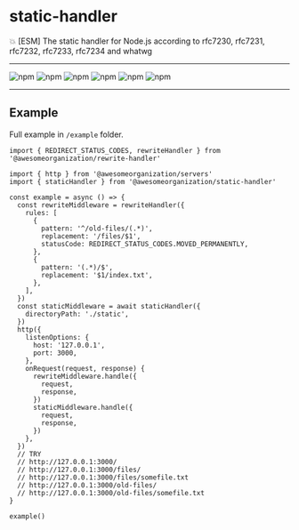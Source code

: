 # static-handler

:boom: [ESM] The static handler for Node.js according to rfc7230, rfc7231, rfc7232, rfc7233, rfc7234 and whatwg

---

![npm](https://img.shields.io/david/awesomeorganization/static-handler)
![npm](https://img.shields.io/npm/v/@awesomeorganization/static-handler)
![npm](https://img.shields.io/npm/dt/@awesomeorganization/static-handler)
![npm](https://img.shields.io/npm/l/@awesomeorganization/static-handler)
![npm](https://img.shields.io/bundlephobia/minzip/@awesomeorganization/static-handler)
![npm](https://img.shields.io/bundlephobia/min/@awesomeorganization/static-handler)

---

## Example

Full example in `/example` folder.

```
import { REDIRECT_STATUS_CODES, rewriteHandler } from '@awesomeorganization/rewrite-handler'

import { http } from '@awesomeorganization/servers'
import { staticHandler } from '@awesomeorganization/static-handler'

const example = async () => {
  const rewriteMiddleware = rewriteHandler({
    rules: [
      {
        pattern: '^/old-files/(.*)',
        replacement: '/files/$1',
        statusCode: REDIRECT_STATUS_CODES.MOVED_PERMANENTLY,
      },
      {
        pattern: '(.*)/$',
        replacement: '$1/index.txt',
      },
    ],
  })
  const staticMiddleware = await staticHandler({
    directoryPath: './static',
  })
  http({
    listenOptions: {
      host: '127.0.0.1',
      port: 3000,
    },
    onRequest(request, response) {
      rewriteMiddleware.handle({
        request,
        response,
      })
      staticMiddleware.handle({
        request,
        response,
      })
    },
  })
  // TRY
  // http://127.0.0.1:3000/
  // http://127.0.0.1:3000/files/
  // http://127.0.0.1:3000/files/somefile.txt
  // http://127.0.0.1:3000/old-files/
  // http://127.0.0.1:3000/old-files/somefile.txt
}

example()
```

